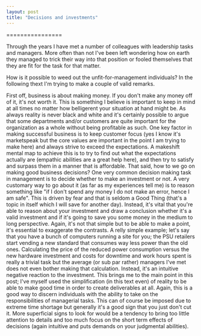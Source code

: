 ```yaml
---
layout: post
title: "Decisions and investments"
---
```


================

Through the years I have met a number of colleagues with leadership tasks and managers. More often
than not I've been left wondering how on earth they managed to trick their way into that position or
fooled themselves that they are fit for the task for that matter. 

How is it possible to weed out the unfit-for-management individuals? In the following thext I'm
trying to make a couple of valid remarks.

First off, business is about making money. If you don't make any money off of it, it's not worth
it. This is something I believe is important to keep in mind at all times no matter how belligerent
your situation at hand might be. As always reality is never black and white and it's certainly
possible to argue that some departments and/or customers are quite important for the organization as
a whole without being profitable as such. 
One key factor in making successful business is to keep customer focus (yes I know it's marketspeak
but the core values are important in the point I am trying to make here) and always strive to exceed
the expectations. A makeshift mental map to achieve this is to try to find out what the expectations
actually are (empathic abilities are a great help here), and then try to satisfy and surpass them in
a manner that is affordable. 
That said, how to we go on making good business decisions? One very common decision making task in
management is to decide whether to make an investment or not. A very customary way to go about it (as
far as my experiences tell me) is to reason something like "if I don't spend any money I do not make
an error, hence I am safe". This is driven by fear and that is seldom a Good Thing (that's a topic
in itself which I will save for another day). Instead, it's vital that you're able to reason about
your investment and draw a conclusion whether it's a valid investment and if it's going to save you
some money in the medium to long perspective. Again, it's not that simple but to be able to make a
point, it's essential to exaggerate the contrasts. A relly simple example; let's say that you have a
bunch of computers running a site for you; the PSU retailers start vending a new standard that
consumes way less power than the old ones. Calculating the price of the reduced power consumption
versus the new hardware investment and costs for downtime and work hours spent is really a trivial
task but the average (or sub par rather) managers I've met does not even bother making that
calculation. Instead, it's an intuitive negative reaction to the investment. 
This brings me to the main point in this post; I've myself used the simplification (in this text
even) of reality to be able to make good time in order to create deliverables at all. Again, this is
a good way to discern individuals with the ability to take on the responsibilities of managerial
tasks. This can of course be imposed due to extreme time shortage but generally it's a good sign
that you just don't cut it. More superficial signs to look for would be a tendency to bring  too little
attention to details and too much focus on the short term effects of decisions (again intuitive and
puts demands on your judgmental abilities). 